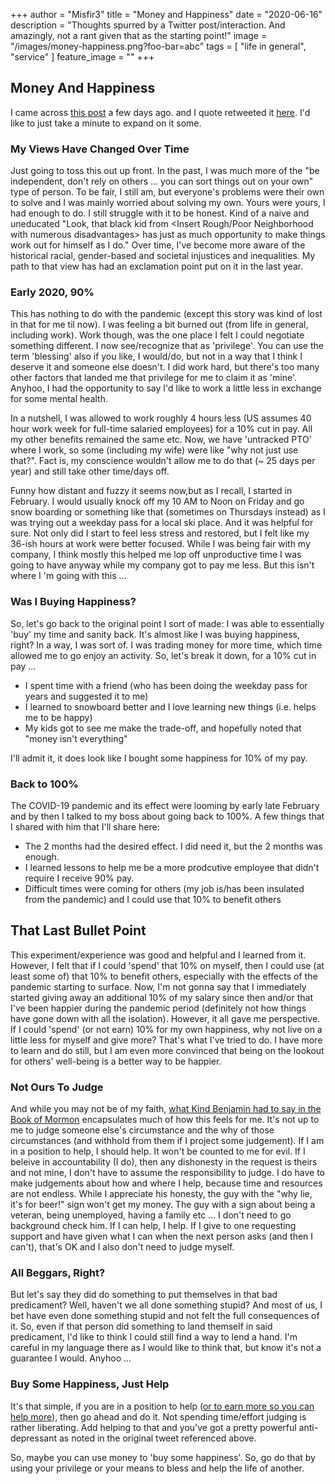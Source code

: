 +++
author = "Misfir3"
title = "Money and Happiness"
date = "2020-06-16"
description = "Thoughts spurred by a Twitter post/interaction. And amazingly, not a rant given that as the starting point!"
image = "/images/money-happiness.png?foo-bar=abc"
tags = [
    "life in general",
	"service"
]
feature_image = ""
+++

## Money And Happiness 

I came across [this post](https://twitter.com/DanPriceSeattle/status/1369844561883713540) a few days ago. and I quote retweeted it [here](https://twitter.com/misfir3/status/1370149631485636608). I'd like to just take a minute to expand on it some.

### My Views Have Changed Over Time

Just going to toss this out up front. In the past, I was much more of the "be independent, don't rely on others ... you can sort things out on your own" type of person. To be fair, I still am, but everyone's problems were their own to solve and I was mainly worried about solving my own. Yours were yours, I had enough to do. I still struggle with it to be honest. Kind of a naive and uneducated "Look, that black kid from \<Insert Rough/Poor Neighborhood with numerous disadvantages\> has just as much opportunity to make things work out for himself as I do." Over time, I've become more aware of the historical racial, gender-based and societal injustices and inequalities.  My path to that view has had an exclamation point put on it in the last year.

### Early 2020, 90%

This has nothing to do with the pandemic (except this story was kind of lost in that for me til now). I was feeling a bit burned out (from life in general, including work). Work though, was the one place I felt I could negotiate something different. I now see/recognize that as 'privilege'. You can use the term 'blessing' also if you like, I would/do, but not in a way that I think I deserve it and someone else doesn't. I did work hard, but there's too many other factors that landed me that privilege for me to claim it as 'mine'. Anyhoo, I had the opportunity to say I'd like to work a little less in exchange for some mental health.

In a nutshell, I was allowed to work roughly 4 hours less (US assumes 40 hour work week for full-time salaried employees) for a 10% cut in pay. All my other benefits remained the same etc.  Now, we have 'untracked PTO' where I work, so some (including my wife) were like "why not just use that?". Fact is, my conscience wouldn't allow me to do that (~ 25 days per year) and still take other time/days off.

Funny how distant and fuzzy it seems now,but as I recall, I started in February.  I would usually knock off my 10 AM to Noon on Friday and go snow boarding or something like that (sometimes on Thursdays instead) as I was trying out a weekday pass for a local ski place. And it was helpful for sure. Not only did I start to feel less stress and restored, but I felt like my 36-ish hours at work were better focused.  While I was being fair with my company, I think mostly this helped me lop off unproductive time I was going to have anyway while my company got to pay me less.  But this isn't where I 'm going with this ...

### Was I Buying Happiness?

So, let's go back to the original point I sort of made: I was able to essentially 'buy' my time and sanity back. It's almost like I was buying happiness, right? In a way, I was sort of. I was trading money for more time, which time allowed me to go enjoy an activity. So, let's break it down, for a 10% cut in pay ...

- I spent time with a friend (who has been doing the weekday pass for years and suggested it to me)
- I learned to snowboard better and I love learning new things (i.e. helps me to be happy)
- My kids got to see me make the trade-off, and hopefully noted that "money isn't everything"

I'll admit it, it does look like I bought some happiness for 10% of my pay.

### Back to 100%

The COVID-19 pandemic and its effect were looming by early late February and by then I talked to my boss about going back to 100%. A few things that I shared with him that I'll share here:

- The 2 months had the desired effect. I did need it, but the 2 months was enough.
- I learned lessons to help me be a more prodcutive employee that didn't require I receive 90% pay.
- Difficult times were coming for others (my job is/has been insulated from the pandemic) and I could use that 10% to benefit others

## That Last Bullet Point

This experiment/experience was good and helpful and I learned from it. However, I felt that if I could 'spend' that 10% on myself, then I could use (at least some of) that 10% to benefit others, especially with the effects of the pandemic starting to surface. Now, I'm not gonna say that I immediately started giving away an additional 10% of my salary since then and/or that I've been happier during the pandemic period (definitely not how things have gone down with all the isolation). However, it all gave me perspective. If I could 'spend' (or not earn) 10% for my own happiness, why not live on a little less for myself and give more? That's what I've tried to do. I have more to learn and do still, but I am even more convinced that being on the lookout for others' well-being is a better way to be happier.

### Not Ours To Judge

And while you may not be of my faith, [what Kind Benjamin had to say in the Book of Mormon](https://www.churchofjesuschrist.org/study/scriptures/bofm/mosiah/4.16-19) encapsulates much of how this feels for me.  It's not up to me to judge someone else's circumstance and the why of those circumstances (and withhold from them if I project some judgement). If I am in a position to help, I should help.  It won't be counted to me for evil. If I beleive in accountability (I do), then any dishonesty in the request is theirs and not mine, I don't have to assume the responsibility to judge. I do have to make judgements about how and where I help, because time and resources are not endless. While I appreciate his honesty, the guy with the "why lie, it's for beer!" sign won't get my money. The guy with a sign about being a veteran, being unemployed, having a family etc ... I don't need to go background check him. If I can help, I help. If I give to one requesting support and have given what I can when the next person asks (and then I can't), that's OK and I also don't need to judge myself.

### All Beggars, Right?

But let's say they did do something to put themselves in that bad predicament? Well, haven't we all done something stupid?  And most of us, I bet have even done something stupid and not felt the full consequences of it. So, even if that person did something to land themself in said predicament, I'd like to think I could still find a way to lend a hand. I'm careful in my language there as I would like to think that, but know it's not a guarantee I would. Anyhoo ...

### Buy Some Happiness, Just Help

It's that simple, if you are in a position to help ([or to earn more so you can help more](https://twitter.com/ndm/status/1370154043100729349)), then go ahead and do it. Not spending time/effort judging is rather liberating. Add helping to that and you've got a pretty powerful anti-depressant as noted in the original tweet referenced above.

So, maybe you can use money to 'buy some happiness'.  So, go do that by using your privilege or your means to bless and help the life of another.
